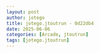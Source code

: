 ```yaml
---
layout: post
author: jotego
title: jotego.jtoutrun - 0d22db4
date: 2025-06-06
categories: [Arcade, jtoutrun]
tags: [jotego.jtoutrun]
---
```


